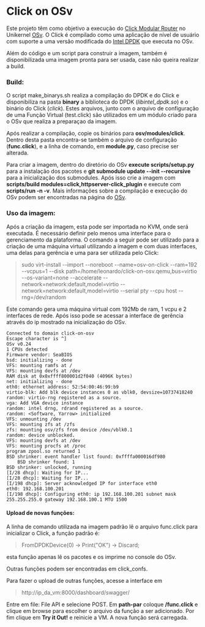 # Click on OSv


Este projeto têm como objetivo a execução do [Click Modular Router](https://github.com/kohler/click) no Unikernel [OSv](https://github.com/cloudius-systems/osv). O Click é compilado como uma aplicação de nível de usuário com suporte a uma versão modificada do [Intel DPDK](https://github.com/syuu1228/dpdk) que executa no OSv.

Além do código e um script para construir a imagem, também é disponibilizada uma imagem pronta para ser usada, case não queira realizar a build.

### Build:
O script make_binarys.sh realiza a compilação do DPDK e do Click e disponibiliza na pasta **binary** a biblioteca do DPDK (*libintel_dpdk.so*) e o binário do Click (*click*). Estes arquivos, junto com o arquivo de configuração de uma Função Virtual (test.click) são utilizados em um módulo criado para o OSv que realiza a preparaçao da imagem.

Após realizar a compilação, copie os binários para **osv/modules/click**. Dentro desta pasta encontra-se também o arquivo de configuração (**func.click**), e a linha de comando, em **module.py**, caso precise ser alterada.

Para criar a imagem, dentro do diretório do OSv **execute scripts/setup.py** para a instalação dos pacotes e **git submodule update --init --recursive** para a inicialização dos submodules. Após isso crie a imagem com **scripts/build modules=click,httpserver-click_plugin** e execute com **scripts/run -n -v**. Mais informações sobre a compilação e execução do OSv podem ser encontradas na página do [OSv](https://github.com/cloudius-systems/osv).

### Uso da imagem:

Após a criação da imagem, esta pode ser importada no KVM, onde será executada. É necessário definir pelo menos uma interface para o gerenciamento da plataforma. O comando a seguir pode ser utilizado para a criação de uma máquina virtual utilizando a imagem e com duas interfaces, uma delas para gerência e uma para ser utilizada pelo Click:

>sudo virt-install --import --noreboot --name=osv-on-click --ram=192 --vcpus=1 --disk path=/home/leonardo/click-on-osv.qemu,bus=virtio --os-variant=none --accelerate --network=network:default,model=virtio --network=network:default,model=virtio --serial pty --cpu host --rng=/dev/random

Este comando gera uma máquina virtual com 192Mb de ram, 1 vcpu e 2 interfaces de rede. Após isso pode se acessar a interface de gerência através do ip mostrado na inicialização do OSv.

```
Connected to domain click-on-osv
Escape character is ^]
OSv v0.24
1 CPUs detected
Firmware vendor: SeaBIOS
bsd: initializing - done
VFS: mounting ramfs at /
VFS: mounting devfs at /dev
RAM disk at 0x0xffff800001d2f040 (4096K bytes)
net: initializing - done
eth0: ethernet address: 52:54:00:46:99:b9
virtio-blk: Add blk device instances 0 as vblk0, devsize=10737418240
random: virtio-rng registered as a source.
vga: Add VGA device instance
random: intel drng, rdrand registered as a source.
random: <Software, Yarrow> initialized
VFS: unmounting /dev
VFS: mounting zfs at /zfs
zfs: mounting osv/zfs from device /dev/vblk0.1
random: device unblocked.
VFS: mounting devfs at /dev
VFS: mounting procfs at /proc
program zpool.so returned 1
BSD shrinker: event handler list found: 0xffffa000016df980
	BSD shrinker found: 1
BSD shrinker: unlocked, running
[I/28 dhcp]: Waiting for IP...
[I/28 dhcp]: Waiting for IP...
[I/198 dhcp]: Server acknowledged IP for interface eth0
eth0: 192.168.100.201
[I/198 dhcp]: Configuring eth0: ip 192.168.100.201 subnet mask 255.255.255.0 gateway 192.168.100.1 MTU 1500
```
#### Upload de novas funções:
A linha de comando utilizada na imagem padrão lê o arquivo func.click para inicializar o Click, a função padrão é:

>FromDPDKDevice(0) -> Print("OK") -> Discard;

esta função apenas lê os pacotes e os imprime no console do OSv.

Outras funções podem ser encontradas em click_confs.

Para fazer o upload de outras funções, acesse a interface em

>http://ip_da_vm:8000/dashboard/swagger/

Entre em file: File API e selecione POST. Em **path-par** coloque **/func.click** e clique em browse para escolher o arquivo da função a ser adicionado. Por fim clique em **Try it Out!** e reinicie a VM. A nova função será carregada.
